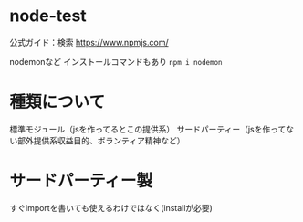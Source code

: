 # node-test
公式ガイド：検索
https://www.npmjs.com/

nodemonなど
インストールコマンドもあり
```npm i nodemon```

# 種類について
標準モジュール（jsを作ってるとこの提供系）
サードパーティー（jsを作ってない部外提供系収益目的、ボランティア精神など）

# サードパーティー製
すぐimportを書いても使えるわけではなく(installが必要)

